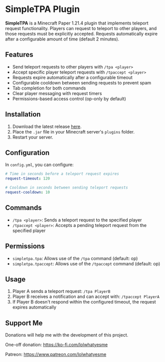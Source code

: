 # SimpleTPA Plugin
**SimpleTPA** is a Minecraft Paper 1.21.4 plugin that implements teleport request functionality. Players can request to teleport to other players, and those requests must be explicitly accepted. Requests automatically expire after a configurable amount of time (default 2 minutes).

## Features
- Send teleport requests to other players with `/tpa <player>`
- Accept specific player teleport requests with `/tpaccept <player>`
- Requests expire automatically after a configurable timeout
- Configurable cooldown between sending requests to prevent spam
- Tab completion for both commands
- Clear player messaging with request timers
- Permissions-based access control (op-only by default)

## Installation
1. Download the latest release [here](https://github.com/Jelly-Pudding/simpletpa/releases/latest).
2. Place the `.jar` file in your Minecraft server's `plugins` folder.
3. Restart your server.

## Configuration
In `config.yml`, you can configure:
```yaml
# Time in seconds before a teleport request expires
request-timeout: 120

# Cooldown in seconds between sending teleport requests
request-cooldown: 10
```

## Commands
- `/tpa <player>`: Sends a teleport request to the specified player
- `/tpaccept <player>`: Accepts a pending teleport request from the specified player

## Permissions
- `simpletpa.tpa`: Allows use of the `/tpa` command (default: op)
- `simpletpa.tpaccept`: Allows use of the `/tpaccept` command (default: op)

## Usage
1. Player A sends a teleport request: `/tpa PlayerB`
2. Player B receives a notification and can accept with: `/tpaccept PlayerA`
3. If Player B doesn't respond within the configured timeout, the request expires automatically

## Support Me
Donations will help me with the development of this project.

One-off donation: https://ko-fi.com/lolwhatyesme

Patreon: https://www.patreon.com/lolwhatyesme 